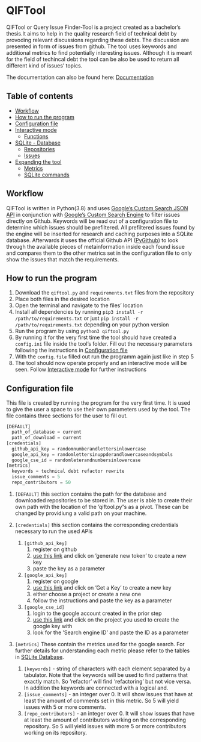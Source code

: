 # QIFTool

QIFTool  or  Query  Issue  Finder-Tool  is  a  project  created  as  a  bachelor’s  thesis.It  aims to  help  in the  quality  research field  of technical  debt  by provoding  relevant discussions regarding these debts. The discussion are presented in form of issues from github.  The tool uses keywords and additional metrics to find potentially interesting issues. Although it is meant for the field of techincal debt the tool can be also be used to return all different kind of issues’ topics.

The documentation can also be found here: [Documentation](QIFTool___Documentation.pdf)


## Table of contents

- [Workflow](#workflow)
- [How to run the program](#how_to)
- [Configuration file](#config)
- [Interactive mode](#interactive_mode)
  - [Functions](#im_functions)
- [SQLite - Database](#sqlite)
  - [Repositories](#sqlite_repositories)
  - [Issues](#sqlite_issues)
- [Expanding the tool](#expanding)
  - [Metrics](#ex_metrics)
  - [SQLite commands](#ex_sqlite)

## Workflow

QIFTool is written in Python(3.8) and uses [Google’s Custom Search JSON API](https://developers.google.com/custom-search/v1/overview) in conjunction with [Google’s Custom Search Engine](https://developers.google.com/custom-search) to filter issues directly on Github. Keywords will be read out of a configuration file to determine which issues should be prefiltered. All prefiltered issues found by the engine will be inserted for research and caching purposes into a SQLite database. Afterwards it uses the official Github API ([PyGithub](https://pygithub.readthedocs.io/en/latest/index.html)) to look through the available pieces of metainformation inside each found issue and compares them to the other metrics set in the configuration file to only show the issues that match the requirements.

## How to run the program <a name="how_to"/>


1. Download the `qiftool.py`  and `requirements.txt` files from the repository
1. Place both files in the desired location
1. Open the terminal and navigate to the files’ location
1. Install all dependencies by running `pip3 install -r /path/to/requirements.txt` or just `pip install -r /path/to/requirements.txt` depending on your python version
1. Run the program by using `python3 qiftool.py`
1. By running it for the very first time the tool should have created a `config.ini` file inside the tool’s folder. Fill out the necessary parameters following the instructions in [Configuration file](#config)
1. With the `config.file` filled out run the programm again just like in step 5
1. The tool should now operate properly and an interactive mode will be seen.
Follow [Interactive mode](#interactive_mode) for further instructions

## Configuration file <a name="config"/>

This file is created by running the program for the very first time. It is used to give
the user a space to use their own parameters used by the tool. The file contains three
sections for the user to fill out.

```python
[DEFAULT]
  path_of_database = current
  path_of_download = current
[credentials]
  github_api_key = randomnumberandlettersinlowercase
  google_api_key = randomlettersinuppderandlowercaseandsymbols
  google_cse_id = randomleterandnumbersinlowercase
[metrics]
  keywords = technical debt refactor rewrite
  issue_comments = 5
  repo_contributors = 50
```
1. `[DEFAULT]` this section contains the path for the database and downloaded repositories to be stored in. The user is able to create their own path with the location of the ’qiftool.py”s as a pivot. These can be changed by providiung a valid path on your machine.

1. `[credentials]`  this section contains the corresponding credentials necessary to run the used APIs
    1. `[github_api_key]`
        1. register on github
        1. [use this link](https://github.com/settings/tokens) and click on ’generate new token’ to create a new key
        1. paste the key as a parameter
    1. `[google_api_key]`
        1. register on google
        1. [use this link](https://developers.google.com/custom-search/v1/introduction) and click on ’Get a Key’ to create a new key
        1. either choose a project or create a new one
        1. follow the instructions and paste the key as a parameter
    1. `[google_cse_id]`
        1. login to the google account created in the prior step
        1. [use this link](https://cse.google.com/cse/all) and click on the project you used to create the google key with
        1. look for the ’Search engine ID’ and paste the ID as a parameter
1. `[metrics]` These contain the metrics used for the google search. For further details for understanding each metric please refer to the tables in [SQLite Database](#sqlite).
    1. `[keywords]` - string of characters with each element separated by a tabulator. Note that the keywords will be used to find patterns that exactly match. So ’refactor’ will find ’refactoring’ but not vice versa. In addition the keywords are connected with a logical and.
    1. `[issue_comments]` - an integer over 0. It will show issues that have at least the amount of comments set in this metric. So 5 will yield issues with 5 or more comments.
    1. `[repo_contributors]` - an integer over 0. It will show issues that have at least the amount of contributors working on the corresponding repository. So 5 will yield issues with more 5 or more contributors working on its repository.
